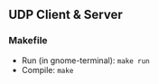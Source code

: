## UDP Client & Server

### Makefile
* Run (in gnome-terminal): <code>make run</code>
* Compile: <code>make</code>